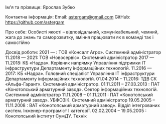 Ім'я та прізвище: Ярослав Зубко

Контактна інформація:
Email: astergam@gmail.com
GitHub: https://github.com/astergam

Про себе:
Особисті якості – відповідальний, комунікабельний, чемний, жага до знань та саморозвитку, вміння працювати як в команді так і самостійно

Досвід роботи:
2021 — : ТОВ «Консалт Агро». Системний адміністратор
11.2018 — 2021: ТОВ «Новосервіс». Системний адміністратор
2017 — 11.2018: КБ «Надра». Керівник напрямку Управління підтримки IT інфраструктури Департаменту інформаційних технологій.
11.2016 — 2017: КБ «Надра». Головний спеціаліст Управління IT інфраструктури Департаменту інформаційних технологій.
01.04.2014 – 11.2016: ТДВ СК «Альфа-Гарант». Системний адміністратор.
01.11.2011 – 27.03.2013 : ПАТ «Конотопський арматурний завод». Сектор інформаційних технологій. Системний адміністратор
11.11.2008 – 01.11.2011 : ПАТ «Конотопський арматурний завод». УБФОЗіК. Системний адміністратор
19.05.2005 – 11.11.2008 : ВАТ «Конотопський арматурний завод». Відділ інтегрованих систем. Інженер-програміст І категорії.
02.02.2004 – 19.05.2005 :  Конотопський інститут СумДУ. Технік
